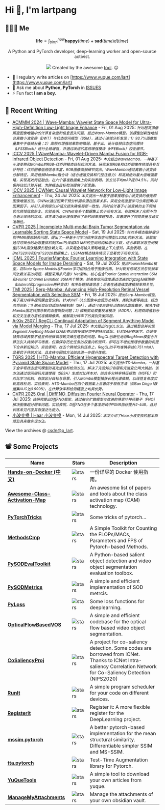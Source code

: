 # Hi 👋, I'm lartpang

## 🧑‍🤝‍🧑 Me

$$
\textbf{life} = \int_{birth}^{now} \mathbf{happy}(time) + \mathbf{sad}(time) d(time)
$$

<p align="center">
  A Python and PyTorch developer, deep-learning worker and open-source activist.
  <br /><br />

  <img src="https://github.com/lartpang/lartpang/assets/26847524/47e4b857-c6b7-4237-a637-0ec73485e48e" />
  Created by the awesome <a href="https://erikdemaine.org/fonts/tetris/">tool</a>. 😊
</p>

* 📝 I regulary write articles on [https://www.yuque.com/lart](https://www.yuque.com/lart)
* 💬 Ask me about **Python, PyTorch** in [ISSUES](https://github.com/lartpang/lartpang/issues)
* ⚡ Fun fact **I am a boy.**

## 📝 Recent Writing

<!-- writing starts -->
* [ACMMM 2024 | Wave-Mamba: Wavelet State Space Model for Ultra-High-Definition Low-Light Image Enhance](https://blog.csdn.net/P_LarT/article/details/149830920) - Fri, 01 Aug 2025: <small>*针对超高清低照度图像增强中的计算复杂度和信息丢失问题，提出Wave-Mamba模型。该模型创新性地结合离散小波变换（DWT）与状态空间模型（SSM），通过小波域分析发现：1）93.7%图像能量集中于低频分量；2）高频对增强结果影响微弱。基于此，设计低频状态空间模块（LFSSBlock）进行全局增强，并通过改进的高频增强模块（HFEBlock）校正细节。*</small>
* [ICCV 2025 | WaveMamba: Wavelet-Driven Mamba Fusion for RGB-Infrared Object Detection](https://blog.csdn.net/P_LarT/article/details/149816528) - Fri, 01 Aug 2025: <small>*本文提出WaveMamba，一种基于小波变换和Mamba的RGB-红外跨模态目标检测方法。研究发现RGB和红外图像在频域具有互补特性：红外图像低频信息丰富，RGB图像高频细节突出。WaveMamba通过离散小波变换分解特征，采用低频Mamba融合块（结合通道交换和门控注意力）和高频绝对最大值增强策略，实现高效特征融合。在六个基准数据集上的实验表明，该方法平均mAP提升4.5%，同时保持较低计算开销，为跨模态目标检测提供了新思路。*</small>
* [ICCV 2025 | CWNet: Causal Wavelet Network for Low-Light Image Enhancement](https://blog.csdn.net/P_LarT/article/details/149617840) - Thu, 24 Jul 2025: <small>*本文提出一种基于因果推理与小波变换的低光照图像增强方法。CWNet通过因果干预分析揭示潜在因果关系，采用全局度量学习分离因果/非因果因子，并引入实例级CLIP语义损失确保局部一致性。同时设计基于小波变换的主干网络优化频域信息恢复。实验表明，CWNet在多个数据集上优于现有方法，有效解决了光照不均与语义保持的挑战。该方法为低光增强提供了新的因果推理视角，显著提升了视觉质量与语义准确性。*</small>
* [CVPR 2025 | Incomplete Multi-modal Brain Tumor Segmentation via Learnable Sorting State Space Model](https://blog.csdn.net/P_LarT/article/details/149468057) - Sat, 19 Jul 2025: <small>*针对多模态脑肿瘤分割中MRI模态缺失问题，提出了一种基于可学习排序状态空间模型(LS3M)的新方法。该框架通过可微分的动态重排机制(SortP)保留3D MRI的空间结构和语义关联，结合串联状态空间模型(S3M)高效建模长程依赖关系，并采用全局输入策略增强上下文感知。实验表明，在BraTS2018和BraTS2020数据集上，LS3M在模态缺失情况下显著优于现有方法。*</small>
* [ICML 2025 | FourierMamba: Fourier Learning Integration with State Space Models for Image Deraining](https://blog.csdn.net/P_LarT/article/details/149464229) - Sat, 19 Jul 2025: <small>*提出FourierMamba模型，将State Space Models与Fourier学习相结合用于图像去雨。针对现有频域方法忽视频率间依赖关系的问题，模型采用多尺度U-Net架构，核心包含Fourier Spatial Interaction SSM和Fourier Channel Evolution SSM两个模块。前者在空间维度通过改进的zigzag扫描策略（bilateral和progressive两种变体）有序处理频谱信息；后者在通道维度建模频率相关性。*</small>
* [TMI 2025 | Serp-Mamba: Advancing High-Resolution Retinal Vessel Segmentation with Selective SSM](https://blog.csdn.net/P_LarT/article/details/149455039) - Fri, 18 Jul 2025: <small>*提出Serp-Mamba模型，用于高分辨率视网膜血管分割。针对UWF-SLO图像中血管形态特殊、类别失衡等挑战，提出两项创新：1) 蛇形交织自适应扫描机制（SIA），通过可变形路径动态贴合血管曲率，解决传统Mamba固定扫描导致的血管断裂问题；2) 模糊驱动双重校准模块（ADDR），利用双阈值划分和交叉注意力重校准模糊像素，缓解高分辨率下的类别失衡问题。*</small>
* [ArXiv 2507 | RegCL: Continual Adaptation of Segment Anything Model via Model Merging](https://blog.csdn.net/P_LarT/article/details/149428890) - Thu, 17 Jul 2025: <small>*本文提出RegCL方法，通过模型合并实现Segment Anything Model (SAM)在动态多域环境中的持续适配。针对SAM在医学、伪装等特殊领域表现不佳且传统微调导致灾难性遗忘的问题，RegCL创新性地将RegMean模型合并算法引入持续学习场景，仅需保存历史任务的权重内积矩阵，即可在不增加推理参数量的前提下合并新旧知识。实验表明，在五个跨域分割任务上，RegCL的平均准确率达0.751 mIoU，显著优于传统方法，且支持与回放方法结合进一步提升性能。*</small>
* [TGRS 2025 | HTD-Mamba: Efficient Hyperspectral Target Detection with Pyramid State Space Model](https://blog.csdn.net/P_LarT/article/details/149427412) - Thu, 17 Jul 2025: <small>*本文提出HTD-Mamba，一种基于金字塔状态空间模型的高光谱目标检测方法，解决了先验知识有限和光谱变化两大挑战。该方法通过空间编码光谱增强（SESA）生成对比样本对，结合多分辨率特征提取（MSFE）和对比学习机制，有效区分目标与背景。引入Mamba模型捕获长程光谱依赖，以线性复杂度实现高效检测。实验表明，HTD-Mamba在四个数据集上显著优于现有方法（如San Diego I数据集AUC达0.9998），在计算效率和检测精度上均具优势。*</small>
* [CVPR 2025 Oral | DiffFNO: Diffusion Fourier Neural Operator](https://blog.csdn.net/P_LarT/article/details/149415784) - Thu, 17 Jul 2025: <small>*该研究提出DiffFNO框架，通过融合扩散模型与改进的傅里叶神经算子（FNO）解决图像超分辨率问题。实验表明，DiffFNO在多个基准测试中PSNR指标提升2-4dB，且对训练未见尺度具有强泛化能力。*</small>
* [小波变换 | Haar 小波变换](https://blog.csdn.net/P_LarT/article/details/149338853) - Mon, 14 Jul 2025: <small>*本文介绍了Haar小波变换的基本原理及其离散实现方法。*</small>
<!-- writing ends -->

View the archives @ [csdn@p_lart](https://blog.csdn.net/p_lart).

## 📽️ Some Projects

| Name                                                                                         | Stars                                                                               | Description                                                                                                                                                      |
| -------------------------------------------------------------------------------------------- | ----------------------------------------------------------------------------------- | ---------------------------------------------------------------------------------------------------------------------------------------------------------------- |
| [**Hands-on-Docker (中文)**](https://github.com/lartpang/Hands-on-Docker)                    | ![stars](https://img.shields.io/github/stars/lartpang/Hands-on-Docker)              | 一份详尽的 Docker 使用指南。                                                                                                                                     |
| [**Awesome-Class-Activation-Map**](https://github.com/lartpang/awesome-class-activation-map) | ![stars](https://img.shields.io/github/stars/lartpang/awesome-class-activation-map) | An awesome list of papers and tools about the class activation map (CAM) technology.                                                                             |
| [**PyTorchTricks**](https://github.com/lartpang/PyTorchTricks)                               | ![stars](https://img.shields.io/github/stars/lartpang/PyTorchTricks)                | Some tricks of pytorch…                                                                                                                                          |
| [**MethodsCmp**](https://github.com/lartpang/MethodsCmp)                                     | ![stars](https://img.shields.io/github/stars/lartpang/MethodsCmp)                   | A Simple Toolkit for Counting the FLOPs/MACs, Parameters and FPS of Pytorch-based Methods.                                                                       |
| [**PySODEvalToolkit**](https://github.com/lartpang/PySODEvalToolkit)                         | ![stars](https://img.shields.io/github/stars/lartpang/PySODEvalToolkit)             | A Python-based salient object detection and video object segmentation evaluation toolbox.                                                                        |
| [**PySODMetrics**](https://github.com/lartpang/PySODMetrics)                                 | ![stars](https://img.shields.io/github/stars/lartpang/PySODMetrics)                 | A simple and efficient implementation of SOD metrcis.                                                                                                            |
| [**PyLoss**](https://github.com/lartpang/PyLoss)                                             | ![stars](https://img.shields.io/github/stars/lartpang/PyLoss)                       | Some loss functions for deeplearning.                                                                                                                            |
| [**OpticalFlowBasedVOS**](https://github.com/lartpang/OpticalFlowBasedVOS)                   | ![stars](https://img.shields.io/github/stars/lartpang/OpticalFlowBasedVOS)          | A simple and efficient codebase for the optical flow based video object segmentation.                                                                            |
| [**CoSaliencyProj**](https://github.com/lartpang/CoSaliencyProj)                             | ![stars](https://img.shields.io/github/stars/lartpang/CoSaliencyProj)               | A project for co-saliency detection. Some codes are borrowed from ICNet. Thanks to ICNet Intra-saliency Correlation Network for Co-Saliency Detection (NIPS2020) |
| [**RunIt**](https://github.com/lartpang/RunIt)                                               | ![stars](https://img.shields.io/github/stars/lartpang/RunIt)                        | A simple program scheduler for your code on different devices.                                                                                                   |
| [**RegisterIt**](https://github.com/lartpang/RegisterIt)                                     | ![stars](https://img.shields.io/github/stars/lartpang/RegisterIt)                   | Register it: A more flexible register for the DeepLearning project.                                                                                              |
| [**mssim.pytorch**](https://github.com/lartpang/mssim.pytorch)                               | ![stars](https://img.shields.io/github/stars/lartpang/mssim.pytorch)                | A better pytorch-based implementation for the mean structural similarity. Differentiable simpler SSIM and MS-SSIM.                                               |
| [**tta.pytorch**](https://github.com/lartpang/tta.pytorch)                                   | ![stars](https://img.shields.io/github/stars/lartpang/tta.pytorch)                  | Test-Time Augmentation library for Pytorch.                                                                                                                      |
| [**YuQueTools**](https://github.com/lartpang/YuQueTools)                                     | ![stars](https://img.shields.io/github/stars/lartpang/YuQueTools)                   | A simple tool to download your own articles from yuque.                                                                                                          |
| [**ManageMyAttachments**](https://github.com/lartpang/ManageMyAttachments)                   | ![stars](https://img.shields.io/github/stars/lartpang/ManageMyAttachments)          | Manage the attachments of your own obsidian vault.                                                                                                               |
